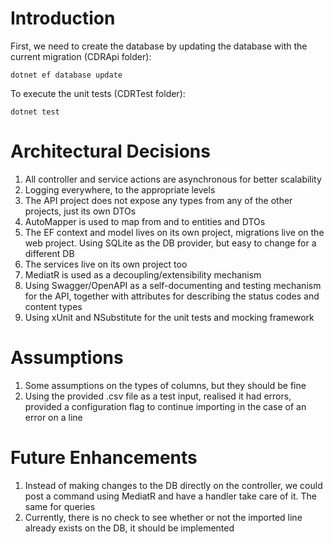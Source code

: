﻿# Introduction

First, we need to create the database by updating the database with the current migration (CDRApi folder):

`dotnet ef database update`

To execute the unit tests (CDRTest folder):

`dotnet test`


# Architectural Decisions

1) All controller and service actions are asynchronous for better scalability
2) Logging everywhere, to the appropriate levels
3) The API project does not expose any types from any of the other projects, just its own DTOs
4) AutoMapper is used to map from and to entities and DTOs
5) The EF context and model lives on its own project, migrations live on the web project. Using SQLite as the DB provider, but easy to change for a different DB
6) The services live on its own project too
7) MediatR is used as a decoupling/extensibility mechanism
8) Using Swagger/OpenAPI as a self-documenting and testing mechanism for the API, together with attributes for describing the status codes and content types
9) Using xUnit and NSubstitute for the unit tests and mocking framework


# Assumptions

1) Some assumptions on the types of columns, but they should be fine
2) Using the provided .csv file as a test input, realised it had errors, provided a configuration flag to continue importing in the case of an error on a line


# Future Enhancements

1) Instead of making changes to the DB directly on the controller, we could post a command using MediatR and have a handler take care of it. The same for queries
2) Currently, there is no check to see whether or not the imported line already exists on the DB, it should be implemented
